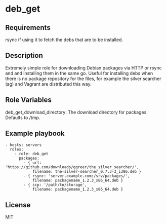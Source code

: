 deb_get
==========

Requirements
------------

rsync if using it to fetch the debs that are to be installed.

Description
------------
Extremely simple role for downloading Debian packages via HTTP or rsync and and
installing them in the same go. Useful for installing debs when there is no
package repository for the files, for example the silver searcher (ag) and
Vagrant are distributed this way.

Role Variables
--------------
deb_get_download_directory: The download directory for packages.
Defaults to /tmp.

Example playbook
-------------
    - hosts: servers
      roles:
        - role: deb_get
          packages:
            - { url: 'https://github.com/downloads/ggreer/the_silver_searcher/',
                filename: the-silver-searcher_0.7.3-3_i386.deb }
            - { rsync: 'server.example.com:/srv/packages/',
                filename: packagename_1.2.3_x86_64.deb }
            - { scp: '/path/to/storage',
                filename: packagename_1.2.3_x86_64.deb }

License
-------

MIT
